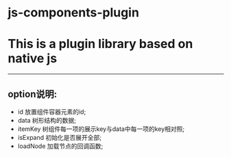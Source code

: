 # js-components-plugin
This is a plugin library based on native js
====================
----------------------------------------------------------------
option说明:
-----------
+ id  放置组件容器元素的id;
+ data  树形结构的数据;
+ itemKey  树组件每一项的展示key与data中每一项的key相对照;
+ isExpand  初始化是否展开全部;
+ loadNode  加载节点的回调函数;
